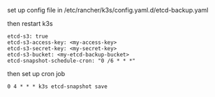 set up config file in /etc/rancher/k3s/config.yaml.d/etcd-backup.yaml

then restart k3s
```
etcd-s3: true
etcd-s3-access-key: <my-access-key>
etcd-s3-secret-key: <my-secret-key>
etcd-s3-bucket: <my-etcd-backup-bucket>
etcd-snapshot-schedule-cron: "0 /6 * * *"
```

then set up cron job

```
0 4 * * * k3s etcd-snapshot save
```


